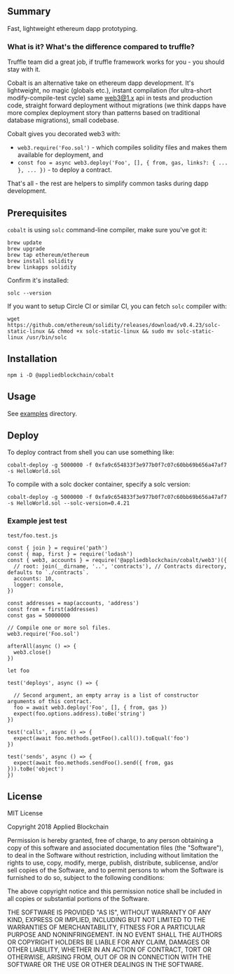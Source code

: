 
## Summary

Fast, lightweight ethereum dapp prototyping.

### What is it? What's the difference compared to truffle?

Truffle team did a great job, if truffle framework works for you - you should stay with it.

Cobalt is an alternative take on ethereum dapp development. It's lightweight, no magic (globals etc.), instant compilation (for ultra-short modify-compile-test cycle) same web3@1.x api in tests and production code, straight forward deployment without migrations (we think dapps have more complex deployment story than patterns based on traditional database migrations), small codebase.

Cobalt gives you decorated web3 with:
* `web3.require('Foo.sol')` - which compiles solidity files and makes them available for deployment, and
* `const foo = async web3.deploy('Foo', [], { from, gas, links?: { ... }, ... })` - to deploy a contract.

That's all - the rest are helpers to simplify common tasks during dapp development.

## Prerequisites

`cobalt` is using `solc` command-line compiler, make sure you've got it:

    brew update
    brew upgrade
    brew tap ethereum/ethereum
    brew install solidity
    brew linkapps solidity

Confirm it's installed:

    solc --version

If you want to setup Circle CI or similar CI, you can fetch `solc` compiler with:

    wget https://github.com/ethereum/solidity/releases/download/v0.4.23/solc-static-linux && chmod +x solc-static-linux && sudo mv solc-static-linux /usr/bin/solc

## Installation

    npm i -D @appliedblockchain/cobalt

## Usage

See [examples](./examples) directory.

## Deploy

To deploy contract from shell you can use something like:

    cobalt-deploy -g 5000000 -f 0xfa9c654833f3e977b0f7c07c60bb69b656a47af7 -s HelloWorld.sol

To compile with a solc docker container, specify a solc version:

    cobalt-deploy -g 5000000 -f 0xfa9c654833f3e977b0f7c07c60bb69b656a47af7 -s HelloWorld.sol --solc-version=0.4.21

### Example jest test

`test/foo.test.js`

    const { join } = require('path')
    const { map, first } = require('lodash')
    const { web3, accounts } = require('@appliedblockchain/cobalt/web3')({
      // root: join(__dirname, '..', 'contracts'), // Contracts directory, defaults to `./contracts`.
      accounts: 10,
      logger: console,
    })

    const addresses = map(accounts, 'address')
    const from = first(addresses)
    const gas = 50000000

    // Compile one or more sol files.
    web3.require('Foo.sol')

    afterAll(async () => {
      web3.close()
    })

    let foo

    test('deploys', async () => {

      // Second argument, an empty array is a list of constructor arguments of this contract.
      foo = await web3.deploy('Foo', [], { from, gas })
      expect(foo.options.address).toBe('string')
    })

    test('calls', async () => {
      expect(await foo.methods.getFoo().call()).toEqual('foo')
    })

    test('sends', async () => {
      expect(await foo.methods.sendFoo().send({ from, gas })).toBe('object')
    })

## License

MIT License

Copyright 2018 Applied Blockchain

Permission is hereby granted, free of charge, to any person obtaining a copy of this software and associated documentation files (the "Software"), to deal in the Software without restriction, including without limitation the rights to use, copy, modify, merge, publish, distribute, sublicense, and/or sell copies of the Software, and to permit persons to whom the Software is furnished to do so, subject to the following conditions:

The above copyright notice and this permission notice shall be included in all copies or substantial portions of the Software.

THE SOFTWARE IS PROVIDED "AS IS", WITHOUT WARRANTY OF ANY KIND, EXPRESS OR IMPLIED, INCLUDING BUT NOT LIMITED TO THE WARRANTIES OF MERCHANTABILITY, FITNESS FOR A PARTICULAR PURPOSE AND NONINFRINGEMENT. IN NO EVENT SHALL THE AUTHORS OR COPYRIGHT HOLDERS BE LIABLE FOR ANY CLAIM, DAMAGES OR OTHER LIABILITY, WHETHER IN AN ACTION OF CONTRACT, TORT OR OTHERWISE, ARISING FROM, OUT OF OR IN CONNECTION WITH THE SOFTWARE OR THE USE OR OTHER DEALINGS IN THE SOFTWARE.
